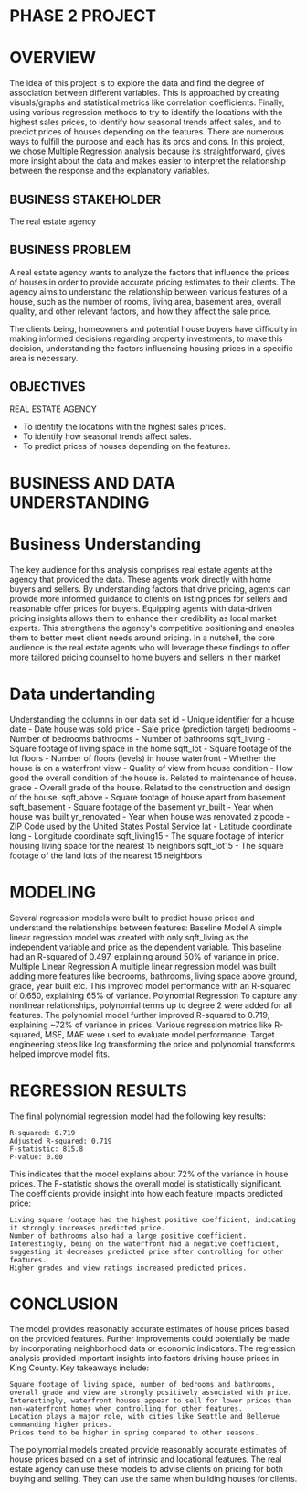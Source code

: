 # PHASE 2 PROJECT 

# OVERVIEW
The idea of this project is to explore the data and find the degree of association between different variables. This is approached by creating visuals/graphs and statistical metrics like correlation coefficients. Finally, using various regression methods to try to identify the locations with the highest sales prices, to identify how seasonal trends affect sales, and to predict prices of houses depending on the features. There are numerous ways to fulfill the purpose and each has its pros and cons. In this project, we chose Multiple Regression analysis because its straightforward, gives more insight about the data and makes easier to interpret the relationship between the response and the explanatory variables.

## BUSINESS STAKEHOLDER
The real estate agency 

## BUSINESS PROBLEM 
A real estate agency wants to analyze the factors that influence the prices of houses in order to provide accurate pricing estimates to their clients. The agency aims to understand the relationship between various features of a house, such as the number of rooms, living area, basement area, overall quality, and other relevant factors, and how they affect the sale price.

The clients being, homeowners and potential house buyers have difficulty in making informed decisions regarding property investments, to make this decision, understanding the factors influencing housing prices in a specific area is necessary.
## OBJECTIVES
REAL ESTATE AGENCY
- To identify the locations with the highest sales prices.
- To identify how seasonal trends affect sales.
- To predict prices of houses depending on the features.

# BUSINESS AND DATA UNDERSTANDING

# Business Understanding
The key audience for this analysis comprises real estate agents at the agency that provided the data. These agents work directly with home buyers and sellers. 
By understanding factors that drive pricing, agents can provide more informed guidance to clients on listing prices for sellers and reasonable offer prices for buyers.
Equipping agents with data-driven pricing insights allows them to enhance their credibility as local market experts. This strengthens the agency's competitive positioning and enables them to better meet client needs around pricing. In a nutshell, the core audience is the real estate agents who will leverage these findings to offer more tailored pricing counsel to home buyers and sellers in their market

# Data undertanding

Understanding the columns in our data set
id - Unique identifier for a house
date - Date house was sold
price - Sale price (prediction target)
bedrooms - Number of bedrooms
bathrooms - Number of bathrooms
sqft_living - Square footage of living space in the home
sqft_lot - Square footage of the lot
floors - Number of floors (levels) in house
waterfront - Whether the house is on a waterfront
view - Quality of view from house
condition - How good the overall condition of the house is. Related to maintenance of house.
grade - Overall grade of the house. Related to the construction and design of the house.
sqft_above - Square footage of house apart from basement
sqft_basement - Square footage of the basement
yr_built - Year when house was built
yr_renovated - Year when house was renovated
zipcode - ZIP Code used by the United States Postal Service
lat - Latitude coordinate
long - Longitude coordinate
sqft_living15 - The square footage of interior housing living space for the nearest 15 neighbors
sqft_lot15 - The square footage of the land lots of the nearest 15 neighbors


# MODELING
Several regression models were built to predict house prices and understand the relationships between features:
Baseline Model
    A simple linear regression model was created with only sqft_living as the independent variable and price as the dependent variable.
    This baseline had an R-squared of 0.497, explaining around 50% of variance in price.
Multiple Linear Regression
    A multiple linear regression model was built adding more features like bedrooms, bathrooms, living space above ground, grade, year built etc.
    This improved model performance with an R-squared of 0.650, explaining 65% of variance.
Polynomial Regression
    To capture any nonlinear relationships, polynomial terms up to degree 2 were added for all features.
    The polynomial model further improved R-squared to 0.719, explaining ~72% of variance in prices.
Various regression metrics like R-squared, MSE, MAE were used to evaluate model performance. Target engineering steps like log transforming the price and polynomial transforms helped improve model fits.

# REGRESSION RESULTS
The final polynomial regression model had the following key results:

    R-squared: 0.719
    Adjusted R-squared: 0.719
    F-statistic: 815.8
    P-value: 0.00

This indicates that the model explains about 72% of the variance in house prices. The F-statistic shows the overall model is statistically significant.
The coefficients provide insight into how each feature impacts predicted price:

    Living square footage had the highest positive coefficient, indicating it strongly increases predicted price.
    Number of bathrooms also had a large positive coefficient.
    Interestingly, being on the waterfront had a negative coefficient, suggesting it decreases predicted price after controlling for other features.
    Higher grades and view ratings increased predicted prices.


# CONCLUSION
The model provides reasonably accurate estimates of house prices based on the provided features. Further improvements could potentially be made by incorporating neighborhood data or economic indicators.
The regression analysis provided important insights into factors driving house prices in King County. Key takeaways include:

    Square footage of living space, number of bedrooms and bathrooms, overall grade and view are strongly positively associated with price.
    Interestingly, waterfront houses appear to sell for lower prices than non-waterfront homes when controlling for other features.
    Location plays a major role, with cities like Seattle and Bellevue commanding higher prices.
    Prices tend to be higher in spring compared to other seasons.
The polynomial models created provide reasonably accurate estimates of house prices based on a set of intrinsic and locational features. The real estate agency can use these models to advise clients on pricing for both buying and selling. They can use the same when building houses for clients.
